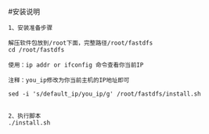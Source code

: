 #安装说明

    1、安装准备步骤
    
    解压软件包放到/root下面，完整路径/root/fastdfs
    cd /root/fastdfs
    
    使用：ip addr or ifconfig 命令查看你当前IP
    
    注释：you_ip修改为你当前主机的IP地址即可
    
    sed -i 's/default_ip/you_ip/g' /root/fastdfs/install.sh
    
    
    2、执行脚本
    ./install.sh
    
